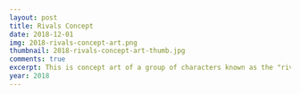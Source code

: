 ```yaml
---
layout: post
title: Rivals Concept
date: 2018-12-01
img: 2018-rivals-concept-art.png
thumbnail: 2018-rivals-concept-art-thumb.jpg
comments: true
excerpt: This is concept art of a group of characters known as the "rivals", who were created for a video game that I wanted to create as a project for a University class. They are all based on different animals.
year: 2018
---
```

